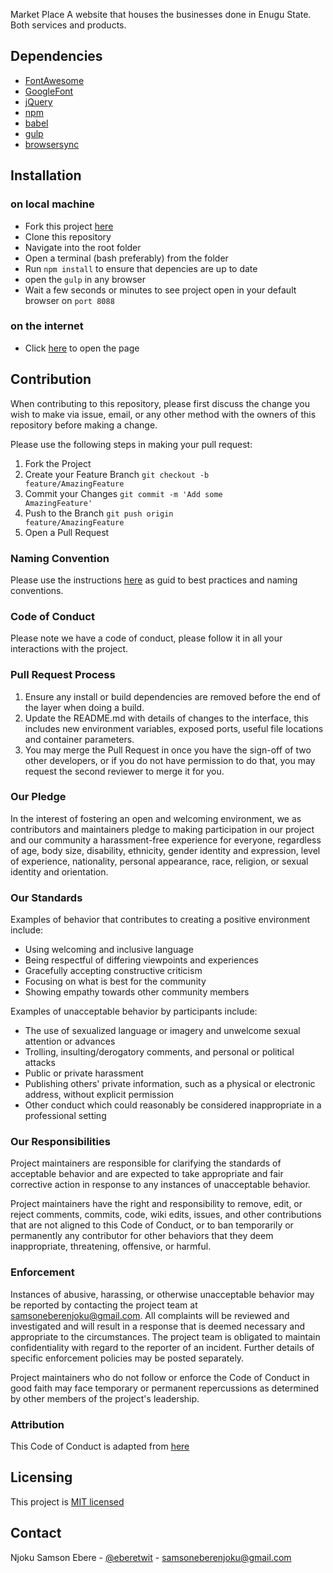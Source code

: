 Market Place
A website that houses the businesses done in Enugu State. Both services and products.

## Dependencies
* [FontAwesome](https://stackpath.bootstrapcdn.com/font-awesome/4.7.0/css/font-awesome.min.css "FontAwesome")
* [GoogleFont](https://fonts.googleapis.com/css?family=Darker+Grotesque|Fredoka+One|Graduate&display=swap "GoogleFont")
* [jQuery](https://code.jquery.com/jquery-3.4.1.min.js "jQuery")
* [npm](https://www.npmjs.com/ "npm")
* [babel](https://babeljs.io/ "babel")
* [gulp](https://gulpjs.com/ "gulp")
* [browsersync](https://www.browsersync.io/ "browsersync")

## Installation 
### on local machine
* Fork this project [here](https://github.com/Enugu-Projects/enugu-market-place "here")
* Clone this repository 
* Navigate into the root folder
* Open a terminal (bash preferably) from the folder
* Run <code>npm install</code> to ensure that depencies are up to date
* open the <code>gulp</code> in any browser
* Wait a few seconds or minutes to see project open in your default browser on <code>port 8088</code>

### on the internet
* Click [here](# "here") to open the page

## Contribution
When contributing to this repository, please first discuss the change you wish to make via issue,
email, or any other method with the owners of this repository before making a change. 

Please use the following steps in making your pull request:
1. Fork the Project
2. Create your Feature Branch <code>git checkout -b feature/AmazingFeature</code>
3. Commit your Changes <code>git commit -m 'Add some AmazingFeature'</code>
4. Push to the Branch <code>git push origin feature/AmazingFeature</code>
5. Open a Pull Request

### Naming Convention
Please use the instructions [here](https://github.com/andela/bestpractices/wiki/Git-naming-conventions-and-best-practices "here") as guid to best practices and naming conventions. 

### Code of Conduct
Please note we have a code of conduct, please follow it in all your interactions with the project.
### Pull Request Process
1. Ensure any install or build dependencies are removed before the end of the layer when doing a 
   build.
2. Update the README.md with details of changes to the interface, this includes new environment 
   variables, exposed ports, useful file locations and container parameters.
3. You may merge the Pull Request in once you have the sign-off of two other developers, or if you 
   do not have permission to do that, you may request the second reviewer to merge it for you.

### Our Pledge
In the interest of fostering an open and welcoming environment, we as
contributors and maintainers pledge to making participation in our project and
our community a harassment-free experience for everyone, regardless of age, body
size, disability, ethnicity, gender identity and expression, level of experience,
nationality, personal appearance, race, religion, or sexual identity and
orientation.

### Our Standards
Examples of behavior that contributes to creating a positive environment
include:

* Using welcoming and inclusive language
* Being respectful of differing viewpoints and experiences
* Gracefully accepting constructive criticism
* Focusing on what is best for the community
* Showing empathy towards other community members

Examples of unacceptable behavior by participants include:

* The use of sexualized language or imagery and unwelcome sexual attention or
advances
* Trolling, insulting/derogatory comments, and personal or political attacks
* Public or private harassment
* Publishing others' private information, such as a physical or electronic
  address, without explicit permission
* Other conduct which could reasonably be considered inappropriate in a
  professional setting
  
### Our Responsibilities
Project maintainers are responsible for clarifying the standards of acceptable
behavior and are expected to take appropriate and fair corrective action in
response to any instances of unacceptable behavior.

Project maintainers have the right and responsibility to remove, edit, or
reject comments, commits, code, wiki edits, issues, and other contributions
that are not aligned to this Code of Conduct, or to ban temporarily or
permanently any contributor for other behaviors that they deem inappropriate,
threatening, offensive, or harmful.
  
### Enforcement
Instances of abusive, harassing, or otherwise unacceptable behavior may be
reported by contacting the project team at samsoneberenjoku@gmail.com. All
complaints will be reviewed and investigated and will result in a response that
is deemed necessary and appropriate to the circumstances. The project team is
obligated to maintain confidentiality with regard to the reporter of an incident.
Further details of specific enforcement policies may be posted separately.

Project maintainers who do not follow or enforce the Code of Conduct in good
faith may face temporary or permanent repercussions as determined by other
members of the project's leadership.

### Attribution
This Code of Conduct is adapted from  [here](https://gist.githubusercontent.com/PurpleBooth/b24679402957c63ec426/raw/5c4f62c1e50c1e6654e76e873aba3df2b0cdeea2/Good-CONTRIBUTING.md-template.md "here")

## Licensing
This project is [MIT licensed](https://github.com/Enugu-Projects/enugu-market-place/blob/master/LICENSE "MIT licensed")

## Contact
Njoku Samson Ebere - [@eberetwit](https://twitter.com/eberetwit "@eberetwit") - samsoneberenjoku@gmail.com
